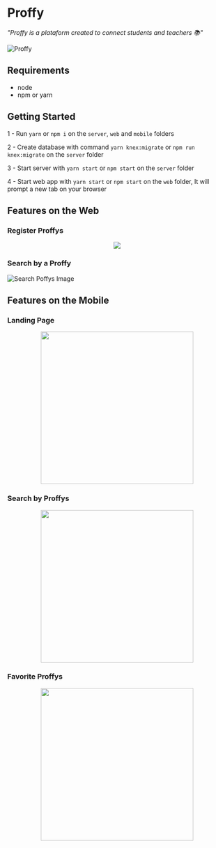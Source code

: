 # Proffy

_"Proffy is a plataform created to connect students and teachers 📚"_

![Proffy](https://user-images.githubusercontent.com/53794049/90020849-c9f18b00-dc86-11ea-98eb-3033ab7ee692.png)

## Requirements

- node
- npm or yarn

## Getting Started

1 - Run ```yarn``` or ```npm i``` on the ```server```, ```web``` and ```mobile``` folders

2 - Create database with command ```yarn knex:migrate``` or ```npm run knex:migrate``` on the ```server``` folder

3 - Start server with ```yarn start``` or ```npm start``` on the ```server``` folder

4 - Start web app with ```yarn start``` or ```npm start``` on the ```web``` folder, It will prompt a new tab on your browser

## Features on the Web

### Register Proffys

<p align="center">
  <img src="https://user-images.githubusercontent.com/53794049/90023524-36ba5480-dc8a-11ea-8a48-6023e6b7c831.png"/>
</p>

### Search by a Proffy

![Search Poffys Image](https://user-images.githubusercontent.com/53794049/90023893-a3355380-dc8a-11ea-94c0-6d7aefd77223.png)

## Features on the Mobile

### Landing Page
<p align="center">
  <img width=350 src="https://user-images.githubusercontent.com/53794049/90026620-e9d87d00-dc8d-11ea-834b-25ca9e30a2ce.jpg"/>
</p>

### Search by Proffys
<p align="center">
  <img width=350 src="https://user-images.githubusercontent.com/53794049/90026727-12f90d80-dc8e-11ea-848a-6b0379c2d88b.jpg"/>
</p>

### Favorite Proffys
<p align="center">
  <img width=350 src="https://user-images.githubusercontent.com/53794049/90026745-168c9480-dc8e-11ea-989e-fad840bb134b.jpg"/>
</p>
